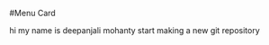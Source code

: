 #Menu Card
<!DOCTYPE html>
<html lang="en">
<head>
    <meta charset="UTF-8">
    <meta name="viewport" content="width=device-width, initial-scale=1.0">
    <title>Menu Card</title>
</head>
<body>
    <p>hi my name is deepanjali mohanty start making a new git repository</p>
</body>
</html>
